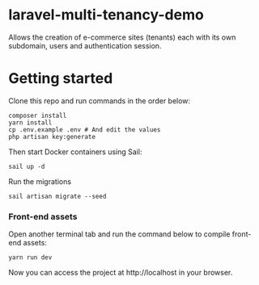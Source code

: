 # laravel-multi-tenancy-demo

Allows the creation of e-commerce sites (tenants) each with its own subdomain, users and authentication session.

# Getting started

Clone this repo and run commands in the order below:

```
composer install
yarn install
cp .env.example .env # And edit the values
php artisan key:generate
```

Then start Docker containers using Sail:

```
sail up -d
```

Run the migrations

```
sail artisan migrate --seed
```

### Front-end assets

Open another terminal tab and run the command below to compile front-end assets:

```
yarn run dev
```

Now you can access the project at http://localhost in your browser.
